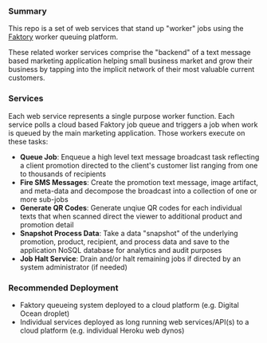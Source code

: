 ### Summary

This repo is a set of web services that stand up "worker" jobs using the [Faktory](https://github.com/contribsys/faktory) worker queuing platform.

These related worker services comprise the "backend" of a text message based marketing application helping small business market and grow their business by tapping into the implicit network of their most valuable current customers.

### Services

Each web service represents a single purpose worker function.  Each service polls a cloud based Faktory job queue and triggers a job when work is queued by the main marketing application.  Those workers execute on these tasks:

* **Queue Job**: Enqueue a high level text message broadcast task reflecting a client promotion directed to the client's customer list ranging from one to thousands of recipients
* **Fire SMS Messages**: Create the promotion text message, image artifact, and meta-data and decompose the broadcast into a collection of one or more sub-jobs
* **Generate QR Codes**: Generate unqiue QR codes for each individual texts that when scanned direct the viewer to additional product and promotion detail
* **Snapshot Process Data**: Take a data "snapshot" of the underlying promotion, product, recipient, and process data and save to the application NoSQL database for analytics and audit purposes
* **Job Halt Service**: Drain and/or halt remaining jobs if directed by an system administrator (if needed)

### Recommended Deployment

* Faktory queueing system deployed to a cloud platform (e.g. Digital Ocean droplet)
* Individual services deployed as long running web services/API(s) to a cloud platform (e.g. individual Heroku web dynos)

